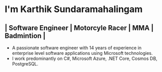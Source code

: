 # I'm Karthik Sundaramahalingam   
## | Software Engineer | Motorcyle Racer | MMA | Badmintion |

- A passionate software engineer with 14 years of experience in enterprise level software applications using Microsoft technologies.
- I work predominantly on C#, Microsoft Azure, .NET Core, Cosmos DB, PostgreSQL. 

